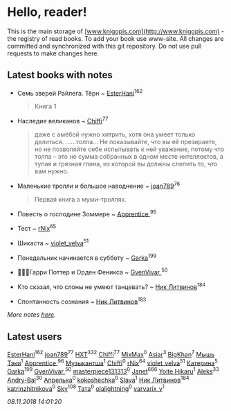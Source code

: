 # Hello, reader!
This is the main storage of [www.knigopis.com](http://www.knigopis.com) - the registry of read books.
To add your book use www-site. All changes are committed and synchronized with this git repository.
Do not use pull requests to make changes here.


## Latest books with notes
* Семь зверей Райлега. Тёрн ~ [EsterHani](users/305/30558181-vkontakte)<sup>162</sup>
    > Книга 1

* Наследие великанов ~ [Chiffi](users/105/105831994080785626680-google)<sup>77</sup>
    > даже с амёбой нужно хитрить, хотя она умеет только делиться. ......толпа…  Не показывайте, что вы её презираете, но не позволяйте себе испытывать к ней уважение, потому что толпа  – это не сумма собранных в одном месте интеллектов, а тупая и грязная глина, из которой вы должны слепить то, что вам нужно.

* Маленькие тролли и большое наводнение ~ [joan789](users/240/2401650-vkontakte)<sup>76</sup>
    > Первая книга о муми-троллях.

* Повесть о господине Зоммере ~ [Apprentice ](users/528/52821952-vkontakte)<sup>95</sup>

* Тест ~ [rNix](users/115/115622071-twitter)<sup>65</sup>

* Шикаста ~ [violet_velva](users/116/116961712580551399099-google)<sup>51</sup>

* Понедельник начинается в субботу ~ [Garka](users/115/115753719718250012620-google)<sup>199</sup>

* 🧙🏻‍♂️Гарри Поттер и Орден Феникса ~ [GvenVivar ](users/158/158266434925901-facebook)<sup>50</sup>

* Кто сказал, что слоны не умеют танцевать? ~ [Ник Литвинов](users/241/241974816-vkontakte)<sup>184</sup>

* Спонтанность сознания ~ [Ник Литвинов](users/241/241974816-vkontakte)<sup>183</sup>


_More notes [here](latest_books_with_notes.md)._


## Latest users
[EsterHani](users/305/30558181-vkontakte)<sup>162</sup> 
[joan789](users/240/2401650-vkontakte)<sup>77</sup> 
[HXT](users/100/100002563462782-facebook)<sup>332</sup> 
[Chiffi](users/105/105831994080785626680-google)<sup>77</sup> 
[MixMax](users/101/101518605191036306948-google)<sup>0</sup> 
[Asiar](users/115/115902526849562271887-google)<sup>3</sup> 
[BigKhan](users/117/117259947-yandex)<sup>7</sup> 
[Мышь Тэки](users/200/2000052600056325-facebook)<sup>1</sup> 
[Apprentice ](users/528/52821952-vkontakte)<sup>96</sup> 
[Музыкантша](users/107/107210896927993390084-google)<sup>1</sup> 
[Chiffi](users/207/2073442752706226-facebook)<sup>0</sup> 
[rNix](users/115/115622071-twitter)<sup>64</sup> 
[violet_velva](users/116/116961712580551399099-google)<sup>51</sup> 
[Катерина](users/297/297475825919701688-mailru)<sup>5</sup> 
[Garka](users/115/115753719718250012620-google)<sup>199</sup> 
[GvenVivar ](users/158/158266434925901-facebook)<sup>50</sup> 
[masterpiece131313](users/107/107362372244131361011-google)<sup>0</sup> 
[Janet](users/108/108113656204404967440-google)<sup>666</sup> 
[Yoite Hikaru](users/237/237559775-vkontakte)<sup>1</sup> 
[Aleks](users/117/117835844513813219393-google)<sup>33</sup> 
[Andry-Bal](users/109/109232883876697421544-google)<sup>30</sup> 
[Апрелька](users/102/10204987254158701-facebook)<sup>0</sup> 
[kokoshechka](users/100/100559461588498718704-google)<sup>0</sup> 
[Slava](users/190/1905624049550842-facebook)<sup>1</sup> 
[Ник Литвинов](users/241/241974816-vkontakte)<sup>184</sup> 
[katrinzhitnikova](users/868/86840822-vkontakte)<sup>0</sup> 
[Sky](users/118/118049897850017649660-google)<sup>108</sup> 
[Тата](users/257/257428895-vkontakte)<sup>0</sup> 
[olalightning](users/273/273251135-vkontakte)<sup>0</sup> 
[varvarix_v](users/133/133591628-vkontakte)<sup>1</sup> 


_08.11.2018 14:01:20_
